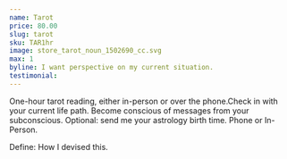 ```yaml
---
name: Tarot
price: 80.00
slug: tarot
sku: TAR1hr
image: store_tarot_noun_1502690_cc.svg
max: 1
byline: I want perspective on my current situation.
testimonial:
---
```

One-hour tarot reading, either in-person or over the phone.Check in with your current life path. Become conscious of messages from your subconscious. Optional: send me your astrology birth time. Phone or In-Person.

Define: How I devised this.
